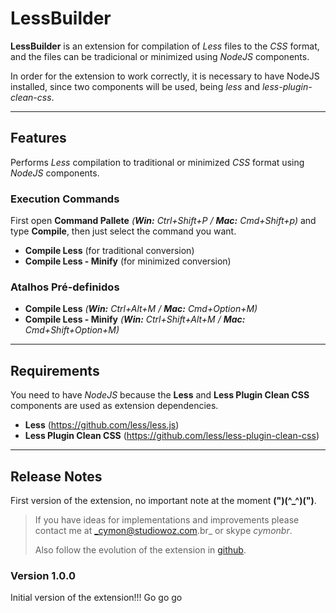 # LessBuilder

**LessBuilder** is an extension for compilation of _Less_ files to the _CSS_ format, and the files can be tradicional or minimized using _NodeJS_ components.

In order for the extension to work correctly, it is necessary to have NodeJS installed, since two components will be used, being _less_ and _less-plugin-clean-css_.

---

## Features

Performs _Less_ compilation to traditional or minimized _CSS_ format using _NodeJS_ components.


### Execution Commands
First open **Command Pallete** _(**Win:** Ctrl+Shift+P / **Mac:** Cmd+Shift+p)_ and type **Compile**, then just select the command you want.
* **Compile Less** (for traditional conversion)
* **Compile Less - Minify** (for minimized conversion)

### Atalhos Pré-definidos
* **Compile Less** _(**Win:** Ctrl+Alt+M / **Mac:** Cmd+Option+M)_
* **Compile Less - Minify** _(**Win:** Ctrl+Shift+Alt+M / **Mac:** Cmd+Shift+Option+M)_

---

## Requirements

You need to have _NodeJS_ because the **Less** and **Less Plugin Clean CSS** components are used as extension dependencies.

* **Less** (https://github.com/less/less.js)
* **Less Plugin Clean CSS** (https://github.com/less/less-plugin-clean-css)

---

## Release Notes

First version of the extension, no important note at the moment **(")(^_^)(")**.

>If you have ideas for implementations and improvements please contact me at _cymon@studiowoz.com.br_ or skype _cymonbr_.
>
>Also follow the evolution of the extension in [github](https://github.com/cymonbr/LessBuilder-VSCode).

### Version 1.0.0

Initial version of the extension!!! Go go go